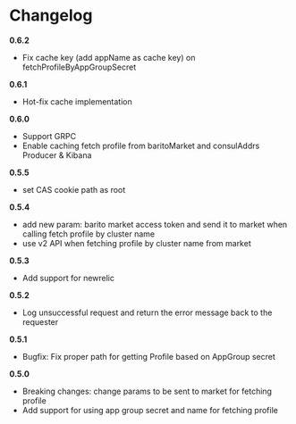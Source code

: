 # Changelog

**0.6.2**

- Fix cache key (add appName as cache key) on fetchProfileByAppGroupSecret

**0.6.1**

- Hot-fix cache implementation

**0.6.0**

- Support GRPC
- Enable caching fetch profile from baritoMarket and consulAddrs Producer & Kibana

**0.5.5**

- set CAS cookie path as root

**0.5.4**

- add new param: barito market access token and send it to market when calling fetch profile by cluster name
- use v2 API when fetching profile by cluster name from market

**0.5.3**

- Add support for newrelic

**0.5.2**

- Log unsuccessful request and return the error message back to the requester

**0.5.1**

- Bugfix: Fix proper path for getting Profile based on AppGroup secret

**0.5.0**

- Breaking changes: change params to be sent to market for fetching profile
- Add support for using app group secret and name for fetching profile

